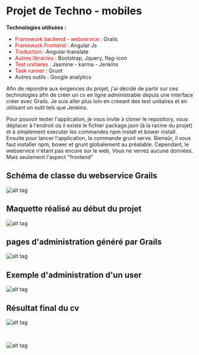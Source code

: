 
  <h1>Projet de Techno - mobiles</h1>
  <p> <strong> Technologies utilisées : </strong> </p>
  <ul>
  <li> <span style="color:red">Framework backend - webservice </span> : Grails </li>
  <li> <span style="color:red">Framework Frontend </span> : Angular Js </li>
  <li> <span style="color:red"> Traduction </span> : Angular-translate </li> 
  <li> <span style="color:red"> Autres librairies </span> : Bootstrap, Jquery, flag-icon </li> 
  <li> <span style="color:red"> Test unitaires </span> : Jasmine - karma - Jenkins</li>    
  <li> <span style="color:red"> Task runner </span> : Grunt </li> 
  <li> Autres outils : Google analytics </li>
  </ul>
  
  <p> Afin de répondre aux éxigences du projet, j'ai décidé de partir sur ces technologies afin de créer un cv en ligne administrable depuis une interface créer avec Grails. Je suis aller plus loin en créeant des test unitaires et en utilisant un outil tels que Jenkins. </p>
  
  <p> Pour pouvoir tester l'application, je vous invite à cloner le repository, vous déplacer à l'endroit où il existe le fichier package.json (à la racine du projet) et à simplement executer les commandes npm install et bower install. Ensuite pour lancer l'application, la commande grunt serve. Biensûr, il vous faut installer npm, bower et grunt globalement au préalable. Cependant, le webservice n'étant pas encore sur le web, Vous ne verrez aucune données. Mais seulement l'aspect "frontend"
  </p>
  
  <h2> Schéma de classe du webservice Grails </h2>
  
  ![alt tag](https://github.com/sofianeOuafir/cv/blob/master/app/images/uml.png)
  
  <h2> Maquette réalisé au début du projet </h2>
  
  ![alt tag](https://github.com/sofianeOuafir/cv/blob/master/app/images/maquette.png)
  
  <h2> pages d'administration généré par Grails </h2>
  
  ![alt tag](https://github.com/sofianeOuafir/cv/blob/master/app/images/grails-controllers.png)
  
  <h2> Exemple d'administration d'un user </h2>
    
  ![alt tag](https://github.com/sofianeOuafir/cv/blob/master/app/images/grails-user.png)
  
  <h2> Résultat final du cv </h2>
    
  ![alt tag](https://github.com/sofianeOuafir/cv/blob/master/app/images/cv-1.png)
  
  <br/>
  
  ![alt tag](https://github.com/sofianeOuafir/cv/blob/master/app/images/cv-2.png)
  
  
  
  
  
  
